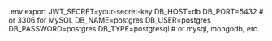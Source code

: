 .env
export JWT_SECRET=your-secret-key
DB_HOST=db
DB_PORT=5432 # or 3306 for MySQL
DB_NAME=postgres
DB_USER=postgres
DB_PASSWORD=postgres
DB_TYPE=postgresql # or mysql, mongodb, etc.
